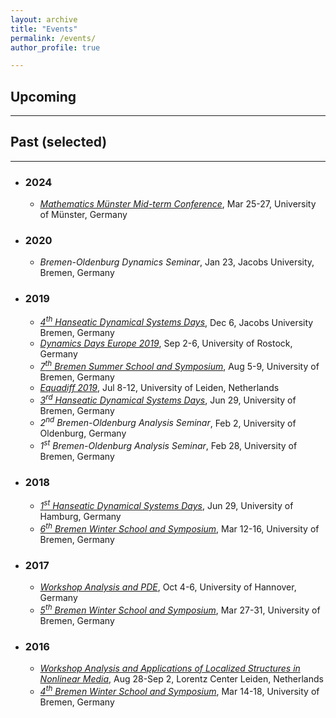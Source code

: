 ```yaml
---
layout: archive
title: "Events"
permalink: /events/
author_profile: true

---
```

<!-- {% include toc %} -->

<!-- <h2 id="upcoming">Upcoming</h2><hr> -->
## Upcoming 
---
 
<!-- <h2 id="past">Past (selected)</h2><hr> -->

## Past (selected)
---
- ### 2024
    - [*Mathematics Münster Mid-term Conference*](https://www.uni-muenster.de/MathematicsMuenster/de/events/2024/MMmidterm.shtml), Mar 25-27, University of Münster, Germany
- ### 2020
    - *Bremen-Oldenburg Dynamics Seminar*, Jan 23, Jacobs University, Bremen, Germany 
- ### 2019
    - [*4<sup>th</sup> Hanseatic Dynamical Systems Days*](https://sites.google.com/view/handsdays4/), Dec 6, Jacobs University Bremen, Germany 
    - [*Dynamics Days Europe 2019*](https://dyndays.uni-rostock.de/), Sep 2-6, University of Rostock, Germany
    - [*7<sup>th</sup> Bremen Summer School and Symposium*](https://www.uni-bremen.de/dynamical-systems/past-events/bremen-summer-and-winter-schools-on-dynamical-systems), Aug 5-9, University of Bremen, Germany
    - [*Equadiff 2019*](https://www.universiteitleiden.nl/en/news/2019/07/photo-report-this-is-what-the-equadiff-math-conference-looks-like), Jul 8-12, University of Leiden, Netherlands
    - [*3<sup>rd</sup> Hanseatic Dynamical Systems Days*](https://sites.google.com/view/handsdays3/), Jun 29, University of Bremen, Germany
    - *2<sup>nd</sup> Bremen-Oldenburg Analysis Seminar*, Feb 2, University of Oldenburg, Germany
    - *1<sup>st</sup> Bremen-Oldenburg Analysis Seminar*, Feb 28, University of Bremen, Germany
- ### 2018
    - [*1<sup>st</sup> Hanseatic Dynamical Systems Days*](https://sites.google.com/view/handsdays/home), Jun 29, University of Hamburg, Germany
    - [*6<sup>th</sup> Bremen Winter School and Symposium*](https://www.uni-bremen.de/dynamical-systems/past-events/bremen-summer-and-winter-schools-on-dynamical-systems), Mar 12-16, University of Bremen, Germany
- ### 2017
    - [*Workshop Analysis and PDE*](https://www.maphy.uni-hannover.de/de/news-veranstaltungen/math-conf/archive), Oct 4-6, University of Hannover, Germany
    - [*5<sup>th</sup> Bremen Winter School and Symposium*](https://www.uni-bremen.de/dynamical-systems/past-events/bremen-summer-and-winter-schools-on-dynamical-systems), Mar 27-31, University of Bremen, Germany
- ### 2016
    - [*Workshop Analysis and Applications of Localized Structures in Nonlinear Media*](https://www.lorentzcenter.nl/index.php?pntType=ConPagina&id=694&conBestandId=777&pntHandler=DownloadAction), Aug 28-Sep 2, Lorentz Center Leiden, Netherlands
    - [*4<sup>th</sup> Bremen Winter School and Symposium*](https://www.uni-bremen.de/dynamical-systems/past-events/bremen-summer-and-winter-schools-on-dynamical-systems), Mar 14-18, University of Bremen, Germany



